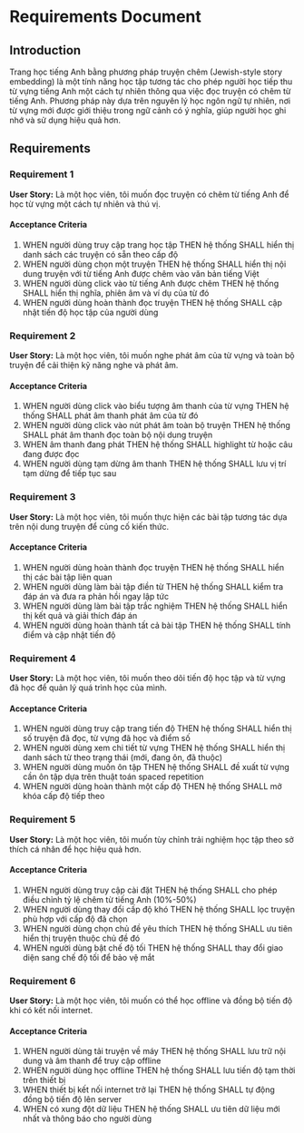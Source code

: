 # Requirements Document

## Introduction

Trang học tiếng Anh bằng phương pháp truyện chêm (Jewish-style story embedding) là một tính năng học tập tương tác cho phép người học tiếp thu từ vựng tiếng Anh một cách tự nhiên thông qua việc đọc truyện có chêm từ tiếng Anh. Phương pháp này dựa trên nguyên lý học ngôn ngữ tự nhiên, nơi từ vựng mới được giới thiệu trong ngữ cảnh có ý nghĩa, giúp người học ghi nhớ và sử dụng hiệu quả hơn.

## Requirements

### Requirement 1

**User Story:** Là một học viên, tôi muốn đọc truyện có chêm từ tiếng Anh để học từ vựng một cách tự nhiên và thú vị.

#### Acceptance Criteria

1. WHEN người dùng truy cập trang học tập THEN hệ thống SHALL hiển thị danh sách các truyện có sẵn theo cấp độ
2. WHEN người dùng chọn một truyện THEN hệ thống SHALL hiển thị nội dung truyện với từ tiếng Anh được chêm vào văn bản tiếng Việt
3. WHEN người dùng click vào từ tiếng Anh được chêm THEN hệ thống SHALL hiển thị nghĩa, phiên âm và ví dụ của từ đó
4. WHEN người dùng hoàn thành đọc truyện THEN hệ thống SHALL cập nhật tiến độ học tập của người dùng

### Requirement 2

**User Story:** Là một học viên, tôi muốn nghe phát âm của từ vựng và toàn bộ truyện để cải thiện kỹ năng nghe và phát âm.

#### Acceptance Criteria

1. WHEN người dùng click vào biểu tượng âm thanh của từ vựng THEN hệ thống SHALL phát âm thanh phát âm của từ đó
2. WHEN người dùng click vào nút phát âm toàn bộ truyện THEN hệ thống SHALL phát âm thanh đọc toàn bộ nội dung truyện
3. WHEN âm thanh đang phát THEN hệ thống SHALL highlight từ hoặc câu đang được đọc
4. WHEN người dùng tạm dừng âm thanh THEN hệ thống SHALL lưu vị trí tạm dừng để tiếp tục sau

### Requirement 3

**User Story:** Là một học viên, tôi muốn thực hiện các bài tập tương tác dựa trên nội dung truyện để củng cố kiến thức.

#### Acceptance Criteria

1. WHEN người dùng hoàn thành đọc truyện THEN hệ thống SHALL hiển thị các bài tập liên quan
2. WHEN người dùng làm bài tập điền từ THEN hệ thống SHALL kiểm tra đáp án và đưa ra phản hồi ngay lập tức
3. WHEN người dùng làm bài tập trắc nghiệm THEN hệ thống SHALL hiển thị kết quả và giải thích đáp án
4. WHEN người dùng hoàn thành tất cả bài tập THEN hệ thống SHALL tính điểm và cập nhật tiến độ

### Requirement 4

**User Story:** Là một học viên, tôi muốn theo dõi tiến độ học tập và từ vựng đã học để quản lý quá trình học của mình.

#### Acceptance Criteria

1. WHEN người dùng truy cập trang tiến độ THEN hệ thống SHALL hiển thị số truyện đã đọc, từ vựng đã học và điểm số
2. WHEN người dùng xem chi tiết từ vựng THEN hệ thống SHALL hiển thị danh sách từ theo trạng thái (mới, đang ôn, đã thuộc)
3. WHEN người dùng muốn ôn tập THEN hệ thống SHALL đề xuất từ vựng cần ôn tập dựa trên thuật toán spaced repetition
4. WHEN người dùng hoàn thành một cấp độ THEN hệ thống SHALL mở khóa cấp độ tiếp theo

### Requirement 5

**User Story:** Là một học viên, tôi muốn tùy chỉnh trải nghiệm học tập theo sở thích cá nhân để học hiệu quả hơn.

#### Acceptance Criteria

1. WHEN người dùng truy cập cài đặt THEN hệ thống SHALL cho phép điều chỉnh tỷ lệ chêm từ tiếng Anh (10%-50%)
2. WHEN người dùng thay đổi cấp độ khó THEN hệ thống SHALL lọc truyện phù hợp với cấp độ đã chọn
3. WHEN người dùng chọn chủ đề yêu thích THEN hệ thống SHALL ưu tiên hiển thị truyện thuộc chủ đề đó
4. WHEN người dùng bật chế độ tối THEN hệ thống SHALL thay đổi giao diện sang chế độ tối để bảo vệ mắt

### Requirement 6

**User Story:** Là một học viên, tôi muốn có thể học offline và đồng bộ tiến độ khi có kết nối internet.

#### Acceptance Criteria

1. WHEN người dùng tải truyện về máy THEN hệ thống SHALL lưu trữ nội dung và âm thanh để truy cập offline
2. WHEN người dùng học offline THEN hệ thống SHALL lưu tiến độ tạm thời trên thiết bị
3. WHEN thiết bị kết nối internet trở lại THEN hệ thống SHALL tự động đồng bộ tiến độ lên server
4. WHEN có xung đột dữ liệu THEN hệ thống SHALL ưu tiên dữ liệu mới nhất và thông báo cho người dùng
